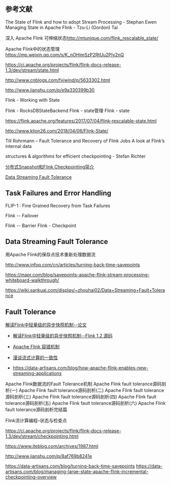 

## 参考文献

The State of Flink and how to adopt Stream Processing - Stephan Ewen
Managing State in Apache Flink - Tzu-Li (Gordon) Tai

深入 Apache Flink 可伸缩状态<http://mtunique.com/flink_rescalable_state/>

Apache Flink中的状态管理<https://mp.weixin.qq.com/s/K_nOHimSzP2RtUu2PIy2nQ>


https://ci.apache.org/projects/flink/flink-docs-release-1.3/dev/stream/state.html

<http://www.cnblogs.com/fxjwind/p/5633302.html>

http://www.jianshu.com/p/e9a330399b30

Flink - Working with State

Flink - RocksDBStateBackend
Flink - state管理
Flink - state


https://flink.apache.org/features/2017/07/04/flink-rescalable-state.html

http://www.klion26.com/2018/04/06/Flink-State/

Till Rohrmann – Fault Tolerance and Recovery of Flink Jobs
A look at Flink’s internal data 

structures & algorithms for efficient checkpointing - Stefan Richter

[分布式Snapshot和Flink Checkpointing简介](https://yq.aliyun.com/articles/448900?spm=a2c4e.11153959.teamhomeleft.10.4e2c723bU4lCxX)

[Data Streaming Fault Tolerance](https://ci.apache.org/projects/flink/flink-docs-master/internals/stream_checkpointing.html)

## Task Failures and Error Handling 

FLIP-1 : Fine Grained Recovery from Task Failures

Flink -- Failover


Flink -- Barrier
Flink - Checkpoint

## Data Streaming Fault Tolerance
用Apache Flink的保存点技术重新处理数据流

http://www.infoq.com/cn/articles/turning-back-time-savepoints

https://mapr.com/blog/savepoints-apache-flink-stream-processing-whiteboard-walkthrough/

https://wiki.sankuai.com/display/~zhouhai02/Data+Streaming+Fault+Tolerance


## Fault Tolerance

 [解读Flink中轻量级的异步快照机制--论文](http://blog.csdn.net/lmalds/article/details/54925877)

* [解读Flink中轻量级的异步快照机制--Flink 1.2 源码](http://blog.csdn.net/lmalds/article/details/54948495)
* [Apache Flink 容错机制](https://segmentfault.com/a/1190000008129552)

* [漫谈流式计算的一致性](http://www.cnblogs.com/fxjwind/p/4975389.html)
* <https://data-artisans.com/blog/how-apache-flink-enables-new-streaming-applications>

Apache Flink数据流的Fault Tolerance机制
Apache Flink fault tolerance源码剖析(一)
Apache Flink fault tolerance源码剖析(二)
Apache Flink fault tolerance源码剖析(三)
Apache Flink fault tolerance源码剖析(四)
Apache Flink fault tolerance源码剖析(五)
Apache Flink fault tolerance源码剖析(六)
Apache Flink fault tolerance源码剖析完结篇

Flink流计算编程–状态与检查点

 https://ci.apache.org/projects/flink/flink-docs-release-1.3/dev/stream/checkpointing.html

https://www.iteblog.com/archives/1987.html

http://www.jianshu.com/p/8af769b8241e


https://data-artisans.com/blog/turning-back-time-savepoints
https://data-artisans.com/blog/managing-large-state-apache-flink-incremental-checkpointing-overview